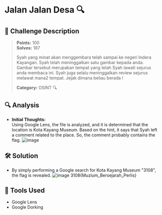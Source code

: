 # Jalan Jalan Desa 🔍

## 🧾 Challenge Description
> **Points:** 100  
> **Solves:** 187  
>  
> Syah yang minat akan menggembara telah sampai ke negeri Indera Kayangan. Syah telah meninggalkan satu gambar kepada anda. Gambar tersebut merupakan tempat yang telah Syah lawati sejurus anda membaca ini. Syah juga selalu meninggalkan review sejurus melawat mana2 tempat. Jejak dimana beliau berada !
>  
> **Category:** OSINT 🔍


## 🔍 Analysis
- **Initial Thoughts:**  
Using Google Lens, the file is analyzed, and it is determined that the location is Kota Kayang Museum. Based on the hint, it says that Syah left a comment related to the place. So, the comment probably contains the flag.
  ![image](https://github.com/user-attachments/assets/4170648e-0f7c-4423-8640-a5e35e9c4b08)



## 🛠️ Solution
- By simply performing a Google search for Kota Kayang Museum "3108", the flag is revealed.
![image](https://github.com/user-attachments/assets/937c03a2-ef5b-4f02-b490-ae01fb0f70f6)
3108{Muzium_Bersejarah_Perlis}
  
## 🧰 Tools Used
- Google Lens
- Google Dorking
